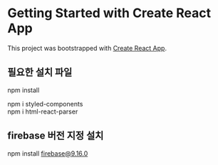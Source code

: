 # Getting Started with Create React App

This project was bootstrapped with [Create React App](https://github.com/facebook/create-react-app).

## 필요한 설치 파일

npm install

npm i styled-components <br/>
npm i html-react-parser <br/>

## firebase 버전 지정 설치
npm install firebase@9.16.0